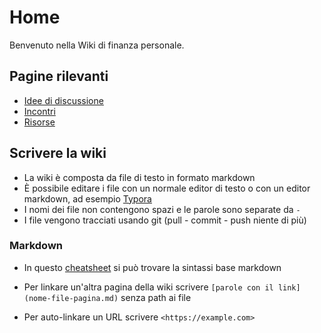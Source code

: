 # Home

Benvenuto nella Wiki di finanza personale.

## Pagine rilevanti

- [Idee di discussione](idee-discussione.md)
- [Incontri](incontri.md)
- [Risorse](risorse.md)

## Scrivere la wiki

- La wiki è composta da file di testo in formato markdown
- È possibile editare i file con un normale editor di testo o con un editor markdown, ad esempio [Typora](https://typora.io/) 
- I nomi dei file non contengono spazi e le parole sono separate da `-`
- I file vengono tracciati usando git (pull - commit - push niente di più)

### Markdown

- In questo [cheatsheet](https://www.markdownguide.org/cheat-sheet/) si può trovare la sintassi base markdown 

- Per linkare un'altra pagina della wiki scrivere `[parole con il link](nome-file-pagina.md)` senza path ai file
- Per auto-linkare un URL scrivere `<https://example.com>`

